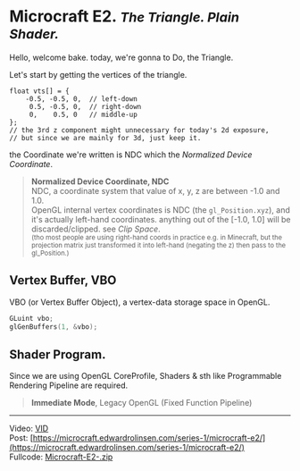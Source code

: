 
# Microcraft E2. <small>_The Triangle. Plain Shader._</small>

Hello, welcome bake. today, we're gonna to Do, the Triangle.


Let's start by getting the vertices of the triangle.
```
float vts[] = {
    -0.5, -0.5, 0,  // left-down
     0.5, -0.5, 0,  // right-down
     0,    0.5, 0   // middle-up
};
// the 3rd z component might unnecessary for today's 2d exposure, 
// but since we are mainly for 3d, just keep it.
```

the Coordinate we're written is NDC which the _Normalized Device Coordinate_.

> **Normalized Device Coordinate, NDC**  
> NDC, a coordinate system that value of x, y, z are between -1.0 and 1.0.  
> OpenGL internal vertex coordinates is NDC (the `gl_Position.xyz`), 
> and it's actually left-hand coordinates. anything out of the [-1.0, 1.0] will be discarded/clipped. see _Clip Space_.  
> <small>(tho most people are using right-hand coords in practice
> e.g. in Minecraft, but the projection matrix just transformed it into 
> left-hand (negating the z) then pass to the gl_Position.)</small>  
> 

## Vertex Buffer, VBO

VBO (or Vertex Buffer Object), a vertex-data storage space in OpenGL.

```cpp
GLuint vbo;
glGenBuffers(1, &vbo);
```

## Shader Program.


Since we are using OpenGL CoreProfile, Shaders & sth like Programmable Rendering Pipeline are required.  

> **Immediate Mode**, Legacy OpenGL (Fixed Function Pipeline)  
> 

----

Video: [VID](https://www.youtube.com/watch?v=)  
Post: [https://microcraft.edwardrolinsen.com/series-1/microcraft-e2/](https://microcraft.edwardrolinsen.com/series-1/microcraft-e2/)    
Fullcode: [Microcraft-E2-.zip]()